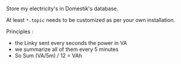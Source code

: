 Store my electricity's in Domestik's database.

At least `*.topic` needs to be customized as per your own installation.

Principles :

- the Linky sent every seconds the power in VA
- we summarize all of them every 5 minutes
- So Sum (VA/5m) / 12 = VAh 
